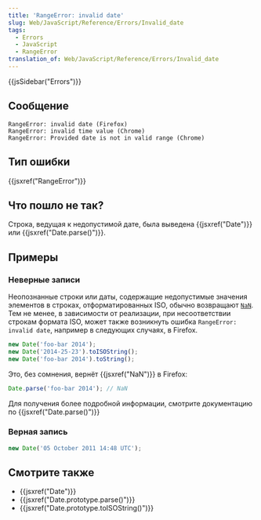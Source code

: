 ```yaml
---
title: 'RangeError: invalid date'
slug: Web/JavaScript/Reference/Errors/Invalid_date
tags:
  - Errors
  - JavaScript
  - RangeError
translation_of: Web/JavaScript/Reference/Errors/Invalid_date
---
```


{{jsSidebar("Errors")}}

## Сообщение

```
RangeError: invalid date (Firefox)
RangeError: invalid time value (Chrome)
RangeError: Provided date is not in valid range (Chrome)
```

## Тип ошибки

{{jsxref("RangeError")}}

## Что пошло не так?

Строка, ведущая к недопустимой дате, была выведена {{jsxref("Date")}} или {{jsxref("Date.parse()")}}.

## Примеры

### Неверные записи

Неопознанные строки или даты, содержащие недопустимые значения элементов в строках, отформатированных ISO, обычно возвращают [`NaN`](/ru/docs/Web/JavaScript/Reference/Global_Objects/NaN). Тем не менее, в зависимости от реализации, при несоответствии строкам формата ISO, может также возникнуть ошибка `RangeError: invalid date`, например в следующих случаях, в Firefox.

```js example-bad
new Date('foo-bar 2014');
new Date('2014-25-23').toISOString();
new Date('foo-bar 2014').toString();
```

Это, без сомнения, вернёт {{jsxref("NaN")}} в Firefox:

```js example-bad
Date.parse('foo-bar 2014'); // NaN
```

Для получения более подробной информации, смотрите документацию по {{jsxref("Date.parse()")}}

### Верная запись

```js example-good
new Date('05 October 2011 14:48 UTC');
```

## Смотрите также

- {{jsxref("Date")}}
- {{jsxref("Date.prototype.parse()")}}
- {{jsxref("Date.prototype.toISOString()")}}
